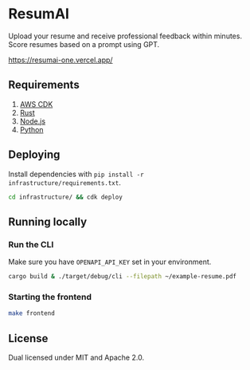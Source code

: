 # ResumAI

Upload your resume and receive professional feedback within minutes. Score resumes based on a prompt using GPT.

https://resumai-one.vercel.app/

## Requirements

1. [AWS CDK](https://docs.aws.amazon.com/cdk/latest/guide/getting_started.html)
2. [Rust](https://www.rust-lang.org/tools/install)
3. [Node.js](https://nodejs.org/en/download/)
4. [Python](https://www.python.org/downloads/)

## Deploying

Install dependencies with `pip install -r infrastructure/requirements.txt`.

```bash
cd infrastructure/ && cdk deploy
```

## Running locally

### Run the CLI

Make sure you have `OPENAPI_API_KEY` set in your environment.

```bash
cargo build & ./target/debug/cli --filepath ~/example-resume.pdf
```

### Starting the frontend

```bash
make frontend
```

## License

Dual licensed under MIT and Apache 2.0.
